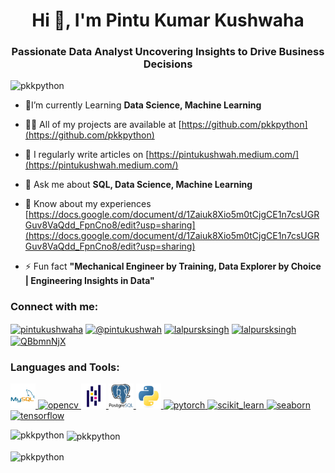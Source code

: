 <h1 align="center">Hi 👋, I'm Pintu Kumar Kushwaha</h1>
<h3 align="center">Passionate Data Analyst Uncovering Insights to Drive Business Decisions</h3>

<p align="left"> <img src="https://komarev.com/ghpvc/?username=pkkpython&label=Profile%20views&color=0e75b6&style=flat" alt="pkkpython" /> </p>

- 🌱I’m currently Learning **Data Science, Machine Learning**

- 👨‍💻 All of my projects are available at [https://github.com/pkkpython](https://github.com/pkkpython)

- 📝 I regularly write articles on [https://pintukushwah.medium.com/](https://pintukushwah.medium.com/)

- 💬 Ask me about **SQL, Data Science, Machine Learning**

- 📄 Know about my experiences [https://docs.google.com/document/d/1Zaiuk8Xio5m0tCjgCE1n7csUGRGuv8VaQdd_FpnCno8/edit?usp=sharing](https://docs.google.com/document/d/1Zaiuk8Xio5m0tCjgCE1n7csUGRGuv8VaQdd_FpnCno8/edit?usp=sharing)

- ⚡ Fun fact **"Mechanical Engineer by Training, Data Explorer by Choice | Engineering Insights in Data"**

<h3 align="left">Connect with me:</h3>
<p align="left">
<a href="https://linkedin.com/in/pintukushwaha" target="blank"><img align="center" src="https://raw.githubusercontent.com/rahuldkjain/github-profile-readme-generator/master/src/images/icons/Social/linked-in-alt.svg" alt="pintukushwaha" height="30" width="40" /></a>
<a href="https://medium.com/@pintukushwah" target="blank"><img align="center" src="https://raw.githubusercontent.com/rahuldkjain/github-profile-readme-generator/master/src/images/icons/Social/medium.svg" alt="@pintukushwah" height="30" width="40" /></a>
<a href="https://www.hackerrank.com/lalpursksingh" target="blank"><img align="center" src="https://raw.githubusercontent.com/rahuldkjain/github-profile-readme-generator/master/src/images/icons/Social/hackerrank.svg" alt="lalpursksingh" height="30" width="40" /></a>
<a href="https://www.leetcode.com/lalpursksingh" target="blank"><img align="center" src="https://raw.githubusercontent.com/rahuldkjain/github-profile-readme-generator/master/src/images/icons/Social/leet-code.svg" alt="lalpursksingh" height="30" width="40" /></a>
<a href="https://discord.gg/QBbmnNjX" target="blank"><img align="center" src="https://raw.githubusercontent.com/rahuldkjain/github-profile-readme-generator/master/src/images/icons/Social/discord.svg" alt="QBbmnNjX" height="30" width="40" /></a>
</p>

<h3 align="left">Languages and Tools:</h3>
<p align="left"> <a href="https://www.mysql.com/" target="_blank" rel="noreferrer"> <img src="https://raw.githubusercontent.com/devicons/devicon/master/icons/mysql/mysql-original-wordmark.svg" alt="mysql" width="40" height="40"/> </a> <a href="https://opencv.org/" target="_blank" rel="noreferrer"> <img src="https://www.vectorlogo.zone/logos/opencv/opencv-icon.svg" alt="opencv" width="40" height="40"/> </a> <a href="https://pandas.pydata.org/" target="_blank" rel="noreferrer"> <img src="https://raw.githubusercontent.com/devicons/devicon/2ae2a900d2f041da66e950e4d48052658d850630/icons/pandas/pandas-original.svg" alt="pandas" width="40" height="40"/> </a> <a href="https://www.postgresql.org" target="_blank" rel="noreferrer"> <img src="https://raw.githubusercontent.com/devicons/devicon/master/icons/postgresql/postgresql-original-wordmark.svg" alt="postgresql" width="40" height="40"/> </a> <a href="https://www.python.org" target="_blank" rel="noreferrer"> <img src="https://raw.githubusercontent.com/devicons/devicon/master/icons/python/python-original.svg" alt="python" width="40" height="40"/> </a> <a href="https://pytorch.org/" target="_blank" rel="noreferrer"> <img src="https://www.vectorlogo.zone/logos/pytorch/pytorch-icon.svg" alt="pytorch" width="40" height="40"/> </a> <a href="https://scikit-learn.org/" target="_blank" rel="noreferrer"> <img src="https://upload.wikimedia.org/wikipedia/commons/0/05/Scikit_learn_logo_small.svg" alt="scikit_learn" width="40" height="40"/> </a> <a href="https://seaborn.pydata.org/" target="_blank" rel="noreferrer"> <img src="https://seaborn.pydata.org/_images/logo-mark-lightbg.svg" alt="seaborn" width="40" height="40"/> </a> <a href="https://www.tensorflow.org" target="_blank" rel="noreferrer"> <img src="https://www.vectorlogo.zone/logos/tensorflow/tensorflow-icon.svg" alt="tensorflow" width="40" height="40"/> </a> </p>

<p><img align="left" src="https://github-readme-stats.vercel.app/api/top-langs?username=pkkpython&show_icons=true&locale=en&layout=compact" alt="pkkpython" /></p>

<p>&nbsp;<img align="center" src="https://github-readme-stats.vercel.app/api?username=pkkpython&show_icons=true&locale=en" alt="pkkpython" /></p>

<p><img align="center" src="https://github-readme-streak-stats.herokuapp.com/?user=pkkpython&" alt="pkkpython" /></p>


